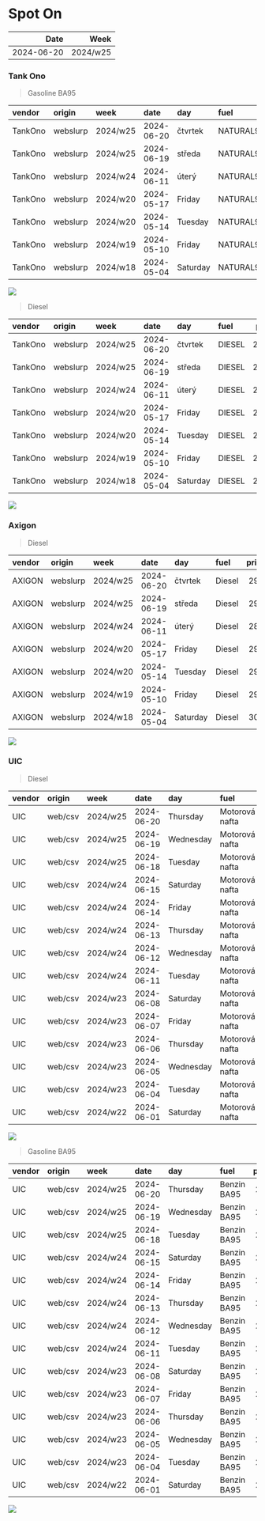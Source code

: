 Spot On
================

|       Date |     Week |
|-----------:|---------:|
| 2024-06-20 | 2024/w25 |

### Tank Ono

> Gasoline BA95

| vendor  | origin   | week     | date       | day      | fuel      | price | PriceVAT |
|:--------|:---------|:---------|:-----------|:---------|:----------|------:|---------:|
| TankOno | webslurp | 2024/w25 | 2024-06-20 | čtvrtek  | NATURAL95 | 29.34 |     35.5 |
| TankOno | webslurp | 2024/w25 | 2024-06-19 | středa   | NATURAL95 | 29.34 |     35.5 |
| TankOno | webslurp | 2024/w24 | 2024-06-11 | úterý    | NATURAL95 | 29.34 |     35.5 |
| TankOno | webslurp | 2024/w20 | 2024-05-17 | Friday   | NATURAL95 | 30.50 |     36.9 |
| TankOno | webslurp | 2024/w20 | 2024-05-14 | Tuesday  | NATURAL95 | 30.99 |     37.5 |
| TankOno | webslurp | 2024/w19 | 2024-05-10 | Friday   | NATURAL95 | 30.99 |     37.5 |
| TankOno | webslurp | 2024/w18 | 2024-05-04 | Saturday | NATURAL95 | 31.82 |     38.5 |

<img src="SpotOn_files/figure-gfm/tono-ba95-1.png" style="display: block; margin: auto auto auto 0;" />

> Diesel

| vendor  | origin   | week     | date       | day      | fuel   | price | PriceVAT |
|:--------|:---------|:---------|:-----------|:---------|:-------|------:|---------:|
| TankOno | webslurp | 2024/w25 | 2024-06-20 | čtvrtek  | DIESEL | 27.69 |     33.5 |
| TankOno | webslurp | 2024/w25 | 2024-06-19 | středa   | DIESEL | 27.69 |     33.5 |
| TankOno | webslurp | 2024/w24 | 2024-06-11 | úterý    | DIESEL | 27.19 |     32.9 |
| TankOno | webslurp | 2024/w20 | 2024-05-17 | Friday   | DIESEL | 28.02 |     33.9 |
| TankOno | webslurp | 2024/w20 | 2024-05-14 | Tuesday  | DIESEL | 28.51 |     34.5 |
| TankOno | webslurp | 2024/w19 | 2024-05-10 | Friday   | DIESEL | 28.51 |     34.5 |
| TankOno | webslurp | 2024/w18 | 2024-05-04 | Saturday | DIESEL | 28.84 |     34.9 |

<img src="SpotOn_files/figure-gfm/tono-diesel-1.png" style="display: block; margin: auto auto auto 0;" />

### Axigon

> Diesel

| vendor | origin   | week     | date       | day      | fuel   | price | PriceVAT |
|:-------|:---------|:---------|:-----------|:---------|:-------|------:|---------:|
| AXIGON | webslurp | 2024/w25 | 2024-06-20 | čtvrtek  | Diesel |  29.2 |     35.4 |
| AXIGON | webslurp | 2024/w25 | 2024-06-19 | středa   | Diesel |  29.2 |     35.4 |
| AXIGON | webslurp | 2024/w24 | 2024-06-11 | úterý    | Diesel |  28.7 |     34.7 |
| AXIGON | webslurp | 2024/w20 | 2024-05-17 | Friday   | Diesel |  29.7 |     36.0 |
| AXIGON | webslurp | 2024/w20 | 2024-05-14 | Tuesday  | Diesel |  29.7 |     36.0 |
| AXIGON | webslurp | 2024/w19 | 2024-05-10 | Friday   | Diesel |  29.7 |     36.0 |
| AXIGON | webslurp | 2024/w18 | 2024-05-04 | Saturday | Diesel |  30.6 |     37.0 |

<img src="SpotOn_files/figure-gfm/axigon-diesel-1.png" style="display: block; margin: auto auto auto 0;" />

### UIC

> Diesel

| vendor | origin  | week     | date       | day       | fuel           | price | priceVAT |
|:-------|:--------|:---------|:-----------|:----------|:---------------|------:|---------:|
| UIC    | web/csv | 2024/w25 | 2024-06-20 | Thursday  | Motorová nafta |  28.5 |     34.5 |
| UIC    | web/csv | 2024/w25 | 2024-06-19 | Wednesday | Motorová nafta |  28.3 |     34.2 |
| UIC    | web/csv | 2024/w25 | 2024-06-18 | Tuesday   | Motorová nafta |  28.0 |     33.9 |
| UIC    | web/csv | 2024/w24 | 2024-06-15 | Saturday  | Motorová nafta |  27.8 |     33.6 |
| UIC    | web/csv | 2024/w24 | 2024-06-14 | Friday    | Motorová nafta |  27.7 |     33.5 |
| UIC    | web/csv | 2024/w24 | 2024-06-13 | Thursday  | Motorová nafta |  27.4 |     33.2 |
| UIC    | web/csv | 2024/w24 | 2024-06-12 | Wednesday | Motorová nafta |  27.3 |     33.0 |
| UIC    | web/csv | 2024/w24 | 2024-06-11 | Tuesday   | Motorová nafta |  27.2 |     32.9 |
| UIC    | web/csv | 2024/w23 | 2024-06-08 | Saturday  | Motorová nafta |  27.2 |     32.9 |
| UIC    | web/csv | 2024/w23 | 2024-06-07 | Friday    | Motorová nafta |  27.3 |     33.0 |
| UIC    | web/csv | 2024/w23 | 2024-06-06 | Thursday  | Motorová nafta |  27.2 |     32.9 |
| UIC    | web/csv | 2024/w23 | 2024-06-05 | Wednesday | Motorová nafta |  27.4 |     33.2 |
| UIC    | web/csv | 2024/w23 | 2024-06-04 | Tuesday   | Motorová nafta |  27.4 |     33.2 |
| UIC    | web/csv | 2024/w22 | 2024-06-01 | Saturday  | Motorová nafta |  27.8 |     33.6 |

<img src="SpotOn_files/figure-gfm/uic-diesel-1.png" style="display: block; margin: auto auto auto 0;" />

> Gasoline BA95

| vendor | origin  | week     | date       | day       | fuel        | price | priceVAT |
|:-------|:--------|:---------|:-----------|:----------|:------------|------:|---------:|
| UIC    | web/csv | 2024/w25 | 2024-06-20 | Thursday  | Benzin BA95 |  29.6 |     35.8 |
| UIC    | web/csv | 2024/w25 | 2024-06-19 | Wednesday | Benzin BA95 |  29.5 |     35.7 |
| UIC    | web/csv | 2024/w25 | 2024-06-18 | Tuesday   | Benzin BA95 |  29.5 |     35.7 |
| UIC    | web/csv | 2024/w24 | 2024-06-15 | Saturday  | Benzin BA95 |  29.4 |     35.6 |
| UIC    | web/csv | 2024/w24 | 2024-06-14 | Friday    | Benzin BA95 |  29.4 |     35.6 |
| UIC    | web/csv | 2024/w24 | 2024-06-13 | Thursday  | Benzin BA95 |  29.3 |     35.5 |
| UIC    | web/csv | 2024/w24 | 2024-06-12 | Wednesday | Benzin BA95 |  29.3 |     35.5 |
| UIC    | web/csv | 2024/w24 | 2024-06-11 | Tuesday   | Benzin BA95 |  29.3 |     35.5 |
| UIC    | web/csv | 2024/w23 | 2024-06-08 | Saturday  | Benzin BA95 |  29.3 |     35.5 |
| UIC    | web/csv | 2024/w23 | 2024-06-07 | Friday    | Benzin BA95 |  29.4 |     35.6 |
| UIC    | web/csv | 2024/w23 | 2024-06-06 | Thursday  | Benzin BA95 |  29.2 |     35.3 |
| UIC    | web/csv | 2024/w23 | 2024-06-05 | Wednesday | Benzin BA95 |  29.3 |     35.5 |
| UIC    | web/csv | 2024/w23 | 2024-06-04 | Tuesday   | Benzin BA95 |  29.3 |     35.5 |
| UIC    | web/csv | 2024/w22 | 2024-06-01 | Saturday  | Benzin BA95 |  29.7 |     35.9 |

<img src="SpotOn_files/figure-gfm/uic-ba95-1.png" style="display: block; margin: auto auto auto 0;" />
